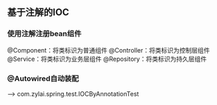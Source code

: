 ## 基于注解的IOC

### 使用注解注册bean组件

 @Component：将类标识为普通组件
 @Controller：将类标识为控制层组件
 @Service：将类标识为业务层组件
 @Repository：将类标识为持久层组件
 
### @Autowired自动装配

--> com.zylai.spring.test.IOCByAnnotationTest